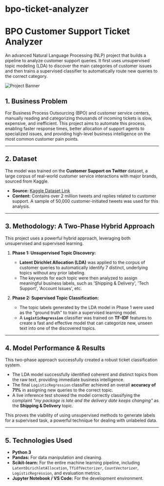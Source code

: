 # bpo-ticket-analyzer

# BPO Customer Support Ticket Analyzer

An advanced Natural Language Processing (NLP) project that builds a pipeline to analyze customer support queries. It first uses unsupervised topic modeling (LDA) to discover the main categories of customer issues and then trains a supervised classifier to automatically route new queries to the correct category.

![Project Banner](https://i.imgur.com/7vL9Y3V.png)

## 1. Business Problem

For Business Process Outsourcing (BPO) and customer service centers, manually reading and categorizing thousands of incoming tickets is slow, expensive, and inefficient. This project aims to automate this process, enabling faster response times, better allocation of support agents to specialized issues, and providing high-level business intelligence on the most common customer pain points.

---

## 2. Dataset

The model was trained on the **Customer Support on Twitter** dataset, a large corpus of real-world customer service interactions with major brands, sourced from Kaggle.

* **Source:** [Kaggle Dataset Link](https://www.kaggle.com/datasets/thoughtvector/customer-support-on-twitter)
* **Content:** Contains over 2 million tweets and replies related to customer support. A sample of 50,000 customer-initiated tweets was used for this analysis.

---

## 3. Methodology: A Two-Phase Hybrid Approach

This project uses a powerful hybrid approach, leveraging both unsupervised and supervised learning.

1.  **Phase 1: Unsupervised Topic Discovery:**
    * **Latent Dirichlet Allocation (LDA)** was applied to the corpus of customer queries to automatically identify 7 distinct, underlying topics without any prior labeling.
    * The keywords for each topic were then analyzed to assign meaningful business labels, such as 'Shipping & Delivery', 'Tech Support', 'Account Issues', etc.

2.  **Phase 2: Supervised Topic Classification:**
    * The topic labels generated by the LDA model in Phase 1 were used as the "ground truth" to train a supervised learning model.
    * A **`LogisticRegression`** classifier was trained on **TF-IDF** features to create a fast and effective model that can categorize new, unseen text into one of the discovered topics.

---

## 4. Model Performance & Results

This two-phase approach successfully created a robust ticket classification system.

* The LDA model successfully identified coherent and distinct topics from the raw text, providing immediate business intelligence.
* The final `LogisticRegression` classifier achieved an overall **accuracy of 71%** in assigning new queries to the correct topic.
* A live inference test showed the model correctly classifying the complaint *"my package is late and the delivery date keeps changing"* as the **Shipping & Delivery** topic.

This proves the viability of using unsupervised methods to generate labels for a supervised task, a powerful technique for dealing with unlabeled data.

---

## 5. Technologies Used

* **Python 3**
* **Pandas:** For data manipulation and cleaning.
* **Scikit-learn:** For the entire machine learning pipeline, including `LatentDirichletAllocation`, `TfidfVectorizer`, `CountVectorizer`, `LogisticRegression`, and evaluation metrics.
* **Jupyter Notebook / VS Code:** For the development environment.
